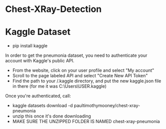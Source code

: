 # Chest-XRay-Detection

# Kaggle Dataset

 - pip install kaggle

In order to get the pneumonia dataset, you need to authenticate your account with Kaggle's public API.
 - From the website, click on your user profile and select "My account"
 - Scroll to the page labeled API and select "Create New API Token"
 - Find the path to your /.kaggle directory, and put the new kaggle.json file in there
    (for me it was C:\Users\USER\.kaggle\)

Once you're authenticated, call:
 - kaggle datasets download -d paultimothymooney/chest-xray-pneumonia
 - unzip this once it's done downloading
 - MAKE SURE THE UNZIPPED FOLDER IS NAMED chest-xray-pneumonia